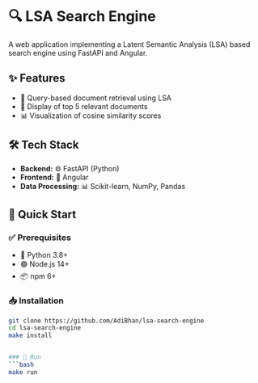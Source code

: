 # 🔍 LSA Search Engine
A web application implementing a Latent Semantic Analysis (LSA) based search engine using FastAPI and Angular.

## ✨ Features
- 🔎 Query-based document retrieval using LSA
- 📄 Display of top 5 relevant documents
- 📊 Visualization of cosine similarity scores

## 🛠️ Tech Stack
- **Backend:** ⚙️ FastAPI (Python)
- **Frontend:** 🎨 Angular
- **Data Processing:** 📊 Scikit-learn, NumPy, Pandas

## 🚀 Quick Start

### ✅ Prerequisites
- 🐍 Python 3.8+
- 🟢 Node.js 14+
- 📦 npm 6+

### 📥 Installation
```bash
git clone https://github.com/AdiBhan/lsa-search-engine
cd lsa-search-engine
make install


### 🏃 Run
```bash
make run
